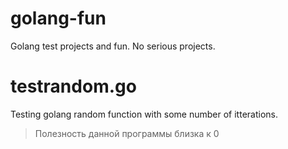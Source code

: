 # golang-fun
Golang test projects and fun. No serious projects.

# testrandom.go 
Testing golang random function with some number of itterations.
>Полезность данной программы близка к 0
